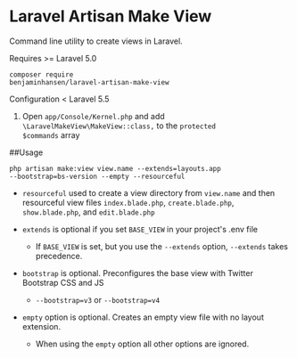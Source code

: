 # Laravel Artisan Make View

Command line utility to create views in Laravel.

Requires >= Laravel 5.0

<code>composer require benjaminhansen/laravel-artisan-make-view</code>

Configuration < Laravel 5.5
1. Open <code>app/Console/Kernel.php</code> and add <code>\LaravelMakeView\MakeView::class,</code> to the <code>protected $commands</code> array

##Usage

<code>php artisan make:view view.name --extends=layouts.app --bootstrap=bs-version --empty --resourceful</code>

- <code>resourceful</code> used to create a view directory from <code>view.name</code> and then resourceful view files <code>index.blade.php</code>, <code>create.blade.php</code>, <code>show.blade.php</code>, and <code>edit.blade.php</code>

- <code>extends</code> is optional if you set <code>BASE_VIEW</code> in your project's .env file
    - If <code>BASE_VIEW</code> is set, but you use the <code>--extends</code> option, <code>--extends</code> takes precedence.

- <code>bootstrap</code> is optional. Preconfigures the base view with Twitter Bootstrap CSS and JS
    - <code>--bootstrap=v3</code> or <code>--bootstrap=v4</code>

- <code>empty</code> option is optional. Creates an empty view file with no layout extension.
    - When using the <code>empty</code> option all other options are ignored.
